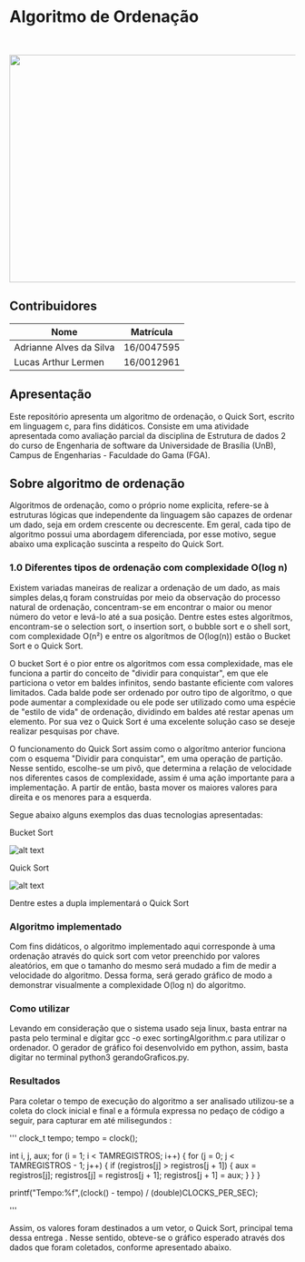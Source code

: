 <h1>Algoritmo de Ordenação</h4> <br>
<p align="center">    
    <img src="http://www.editoradobrasil.com.br:81/blog-da-gabi/wp-content/uploads/2015/02/PJBM9071.jpg" width=700 height=400>
</p>

## Contribuidores
| Nome	| Matrícula	|
|--|--|
| Adrianne Alves da Silva | 16/0047595 |
| Lucas Arthur Lermen | 16/0012961 |


## Apresentação

Este repositório apresenta um algoritmo de ordenação, o Quick Sort, escrito em linguagem c, para fins didáticos. Consiste em uma atividade apresentada como avaliação parcial da disciplina de Estrutura de dados 2 do curso de Engenharia de software da Universidade de Brasília (UnB), Campus de Engenharias - Faculdade do Gama (FGA).

## Sobre algoritmo de ordenação

Algoritmos de ordenação, como o próprio nome explicita, refere-se à estruturas lógicas que independente da linguagem são capazes de ordenar um dado, seja em ordem crescente ou decrescente. Em geral, cada tipo de algoritmo possui uma abordagem diferenciada, por esse motivo, segue abaixo uma explicação suscinta a respeito do Quick Sort.


### 1.0 Diferentes tipos de ordenação com complexidade O(log n)

Existem variadas maneiras de realizar a ordenação de um dado, as mais simples delas,q foram construídas por meio da observação do processo natural de ordenação, concentram-se em encontrar o maior ou menor número do vetor e levá-lo até a sua posição. Dentre estes estes algorítmos, encontram-se o selection sort, o insertion sort, o bubble sort e o shell sort, com complexidade O(n²) e entre os algorítmos de O(log(n)) estão o Bucket Sort e o Quick Sort.

O bucket Sort é o pior entre os algoritmos com essa complexidade, mas ele funciona a partir do conceito de "dividir para conquistar", em que ele particiona o vetor em baldes infinitos, sendo bastante eficiente com valores limitados. Cada balde pode ser ordenado por outro tipo de algorítmo, o que pode aumentar a complexidade ou ele pode ser utilizado como uma espécie de "estilo de vida" de ordenação, dividindo em baldes até restar apenas um elemento. Por sua vez o Quick Sort é uma excelente solução caso se deseje realizar pesquisas por chave.

O funcionamento do Quick Sort assim como o algorítmo anterior funciona com o esquema "Dividir para conquistar",  em uma operação de partição. Nesse sentido, escolhe-se um pivô, que determina a relação de velocidade nos diferentes casos de complexidade, assim é uma ação importante para a implementação. A partir de então, basta mover os maiores valores para direita e os menores para a esquerda.

Segue abaixo alguns exemplos das duas tecnologias apresentadas:

Bucket Sort

![alt text](https://i.makeagif.com/media/9-09-2015/ihq367.gif)

Quick Sort

![alt text](https://upload.wikimedia.org/wikipedia/commons/9/9c/Quicksort-example.gif)

Dentre estes a dupla implementará o Quick Sort

### Algoritmo implementado

Com fins didáticos, o algoritmo implementado aqui corresponde à uma ordenação através do quick sort com vetor preenchido por valores aleatórios, em que o tamanho do mesmo será mudado a fim de medir a velocidade do algoritmo. Dessa forma, será gerado gráfico de modo a demonstrar visualmente a complexidade O(log n) do algoritmo.

### Como utilizar

Levando em consideração que o sistema usado seja linux, basta entrar na pasta pelo terminal e digitar gcc -o exec sortingAlgorithm.c para utilizar o ordenador. O gerador de gráfico foi desenvolvido em python, assim, basta digitar no terminal python3 gerandoGraficos.py.

### Resultados

Para coletar o tempo de execução do algoritmo a ser analisado utilizou-se a coleta do clock inicial e final e a fórmula expressa no pedaço de código a seguir, para capturar em até milisegundos :

'''
clock_t tempo;
	tempo = clock();

  int i, j, aux;
  for (i = 1; i < TAMREGISTROS; i++) {
    for (j = 0; j < TAMREGISTROS - 1; j++) {
      if (registros[j] > registros[j + 1]) {
        aux = registros[j];
        registros[j] = registros[j + 1];
        registros[j + 1] = aux;
      }
    }
  }

  printf("Tempo:%f",(clock() - tempo) / (double)CLOCKS_PER_SEC);

'''

Assim, os valores foram destinados a um vetor, o Quick Sort, principal tema dessa entrega . Nesse sentido, obteve-se o gráfico esperado através dos dados que foram coletados, conforme apresentado abaixo.
